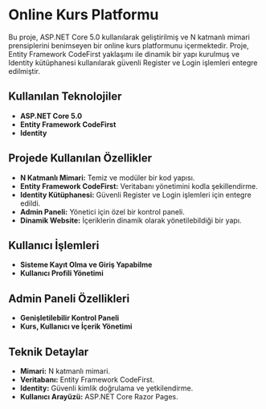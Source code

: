 # Online Kurs Platformu

Bu proje, ASP.NET Core 5.0 kullanılarak geliştirilmiş ve N katmanlı mimari prensiplerini benimseyen bir online kurs platformunu içermektedir. Proje, Entity Framework CodeFirst yaklaşımı ile dinamik bir yapı kurulmuş ve Identity kütüphanesi kullanılarak güvenli Register ve Login işlemleri entegre edilmiştir.

## Kullanılan Teknolojiler

- **ASP.NET Core 5.0**
- **Entity Framework CodeFirst**
- **Identity**

## Projede Kullanılan Özellikler

- **N Katmanlı Mimari:** Temiz ve modüler bir kod yapısı.
- **Entity Framework CodeFirst:** Veritabanı yönetimini kodla şekillendirme.
- **Identity Kütüphanesi:** Güvenli Register ve Login işlemleri için entegre edildi.
- **Admin Paneli:** Yönetici için özel bir kontrol paneli.
- **Dinamik Website:** İçeriklerin dinamik olarak yönetilebildiği bir yapı.

## Kullanıcı İşlemleri

- **Sisteme Kayıt Olma ve Giriş Yapabilme**
- **Kullanıcı Profili Yönetimi**

## Admin Paneli Özellikleri

- **Genişletilebilir Kontrol Paneli**
- **Kurs, Kullanıcı ve İçerik Yönetimi**

## Teknik Detaylar

- **Mimari:** N katmanlı mimari.
- **Veritabanı:** Entity Framework CodeFirst.
- **Identity:** Güvenli kimlik doğrulama ve yetkilendirme.
- **Kullanıcı Arayüzü:** ASP.NET Core Razor Pages.


